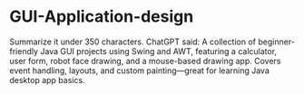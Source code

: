 # GUI-Application-design
Summarize it under 350 characters. ChatGPT said: A collection of beginner-friendly Java GUI projects using Swing and AWT, featuring a calculator, user form, robot face drawing, and a mouse-based drawing app. Covers event handling, layouts, and custom painting—great for learning Java desktop app basics.
